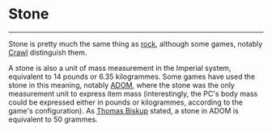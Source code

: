 # Stone

---

Stone is pretty much the same thing as [rock](rock.md), although some games, notably [Crawl](linleys_dungeon_crawl.md) distinguish them.

A stone is also a unit of mass measurement in the Imperial system, equivalent to 14 pounds or 6.35 kilogrammes. Some games have used the stone in this meaning, notably [ADOM](adom.md), where the stone was the only measurement unit to express item mass (interestingly, the PC's body mass could be expressed either in pounds or kilogrammes, according to the game's configuration). As [Thomas Biskup](thomas_biskup.md) stated, a stone in ADOM is equivalent to 50 grammes.
